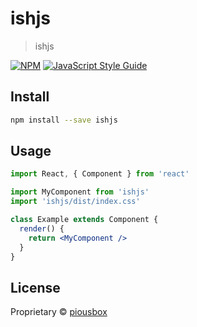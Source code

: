 # ishjs

> ishjs

[![NPM](https://img.shields.io/npm/v/ishjs.svg)](https://www.npmjs.com/package/ishjs) [![JavaScript Style Guide](https://img.shields.io/badge/code_style-standard-brightgreen.svg)](https://standardjs.com)

## Install

```bash
npm install --save ishjs
```

## Usage

```jsx
import React, { Component } from 'react'

import MyComponent from 'ishjs'
import 'ishjs/dist/index.css'

class Example extends Component {
  render() {
    return <MyComponent />
  }
}
```

## License

Proprietary © [piousbox](https://github.com/piousbox)
